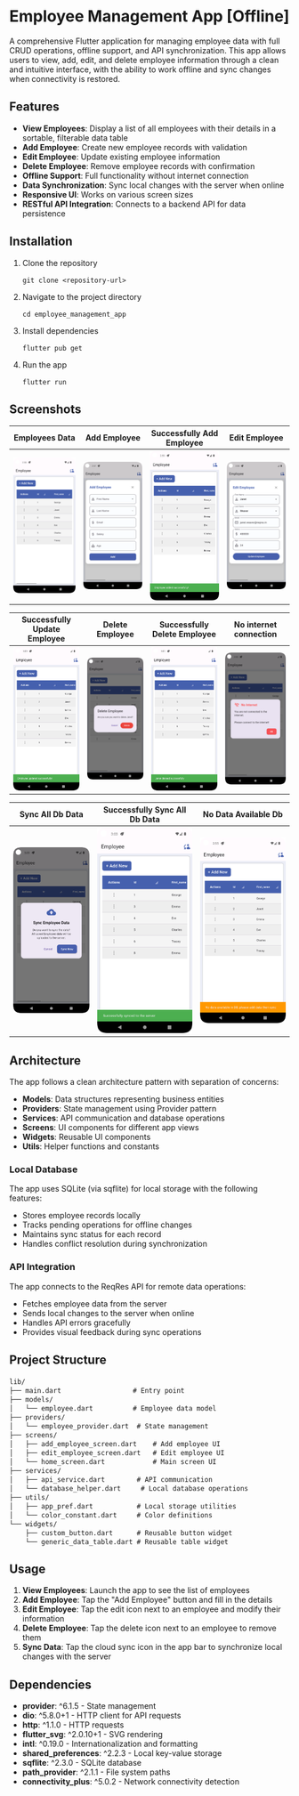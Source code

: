 # Employee Management App [Offline]

A comprehensive Flutter application for managing employee data with full CRUD operations, offline support, and API synchronization. This app allows users to view, add, edit, and delete employee information through a clean and intuitive interface, with the ability to work offline and sync changes when connectivity is restored.

## Features

- **View Employees**: Display a list of all employees with their details in a sortable, filterable data table
- **Add Employee**: Create new employee records with validation
- **Edit Employee**: Update existing employee information
- **Delete Employee**: Remove employee records with confirmation
- **Offline Support**: Full functionality without internet connection
- **Data Synchronization**: Sync local changes with the server when online
- **Responsive UI**: Works on various screen sizes
- **RESTful API Integration**: Connects to a backend API for data persistence


## Installation

1. Clone the repository
   ```
   git clone <repository-url>
   ```

2. Navigate to the project directory
   ```
   cd employee_management_app
   ```

3. Install dependencies
   ```
   flutter pub get
   ```

4. Run the app
   ```
   flutter run
   ```

## Screenshots

| Employees Data | Add Employee | Successfully Add Employee | Edit Employee |
|:---:|:---:|:---:|:---:|
| <img src="assets/screenshots/employee.png" width="300"> | <img src="assets/screenshots/add_employee.png" width="300"> | <img src="assets/screenshots/successfully_add_db.png" width="300"> | <img src="assets/screenshots/edit_employee.png" width="300"> 

| Successfully Update Employee | Delete Employee | Successfully Delete Employee | No internet connection |
|:---:|:---:|:---:|:---:|
| <img src="assets/screenshots/successfully_update_db.png" width="300"> | <img src="assets/screenshots/delete_employee.png" width="300"> | <img src="assets/screenshots/successfully_delete_db.png" width="300"> | <img src="assets/screenshots/no_internet.png" width="300"> |

| Sync All Db Data | Successfully Sync All Db Data | No Data Available Db |
|:---:|:---:|:---:|
| <img src="assets/screenshots/sync_employyee_data.png" width="300"> | <img src="assets/screenshots/successfully_sync_all_db_data.png" width="300"> | <img src="assets/screenshots/no_save_data_available_db.png" width="300"> |

## Architecture

The app follows a clean architecture pattern with separation of concerns:

- **Models**: Data structures representing business entities
- **Providers**: State management using Provider pattern
- **Services**: API communication and database operations
- **Screens**: UI components for different app views
- **Widgets**: Reusable UI components
- **Utils**: Helper functions and constants

### Local Database

The app uses SQLite (via sqflite) for local storage with the following features:

- Stores employee records locally
- Tracks pending operations for offline changes
- Maintains sync status for each record
- Handles conflict resolution during synchronization

### API Integration

The app connects to the ReqRes API for remote data operations:

- Fetches employee data from the server
- Sends local changes to the server when online
- Handles API errors gracefully
- Provides visual feedback during sync operations

## Project Structure

```
lib/
├── main.dart                  # Entry point
├── models/
│   └── employee.dart          # Employee data model
├── providers/
│   └── employee_provider.dart  # State management
├── screens/
│   ├── add_employee_screen.dart    # Add employee UI
│   ├── edit_employee_screen.dart   # Edit employee UI
│   └── home_screen.dart            # Main screen UI
├── services/
│   ├── api_service.dart        # API communication
│   └── database_helper.dart     # Local database operations
├── utils/
│   ├── app_pref.dart           # Local storage utilities
│   └── color_constant.dart     # Color definitions
└── widgets/
    ├── custom_button.dart      # Reusable button widget
    └── generic_data_table.dart # Reusable table widget
```

## Usage

1. **View Employees**: Launch the app to see the list of employees
2. **Add Employee**: Tap the "Add Employee" button and fill in the details
3. **Edit Employee**: Tap the edit icon next to an employee and modify their information
4. **Delete Employee**: Tap the delete icon next to an employee to remove them
5. **Sync Data**: Tap the cloud sync icon in the app bar to synchronize local changes with the server

## Dependencies

- **provider**: ^6.1.5 - State management
- **dio**: ^5.8.0+1 - HTTP client for API requests
- **http**: ^1.1.0 - HTTP requests
- **flutter_svg**: ^2.0.10+1 - SVG rendering
- **intl**: ^0.19.0 - Internationalization and formatting
- **shared_preferences**: ^2.2.3 - Local key-value storage
- **sqflite**: ^2.3.0 - SQLite database
- **path_provider**: ^2.1.1 - File system paths
- **connectivity_plus**: ^5.0.2 - Network connectivity detection